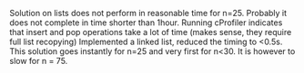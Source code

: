 Solution on lists does not perform in reasonable time for n=25.
Probably it does not complete in time shorter than 1hour.
Running cProfiler indicates that insert and pop operations take a lot of time
(makes sense, they require full list recopying)
Implemented a linked list, reduced the timing to <0.5s.
This solution goes instantly for n=25 and very first for n<30.
It is however to slow for n = 75.